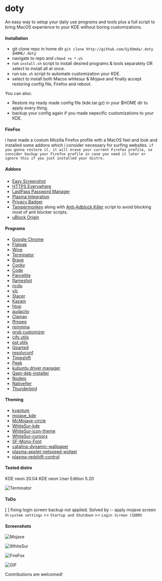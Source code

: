 # doty

An easy way to setup your daily use programs and tools plus a full script to bring MacOS experience to your KDE without boring customizations.

#### Installation
  - git clone repo in home dir ```git clone http://github.com/Sy3Omda/.doty $HOME/.doty```
  - navigate to repo and ```chmod +x *.sh```
  - run ```install.sh``` script to install desired programs & tools separately OR select to install all at once.
  - run ```kde.sh``` script to automate customization your KDE.
  - select to install both Macos whitesur & Mojave and finally accept restoring config file, Firefox and reboot.
 
You can also:
  - Restore my ready made config file (kde.tar.gz) in your $HOME dir to apply every thing.
  - backup your config again if you made sepecific customizations to your KDE.

#### FireFox
i have made a costum Mozilla Firefox profile with a MacOS feel and look and installed some addons which i consider necessary for surfing websites.
```if you gonna restore it, it will erase your current Firefox profile, so consider backup your Firefox profile in case you need it later or ignore this if you just installed your distro.```

##### Addons
* [Easy Screenshot](https://addons.mozilla.org/en-US/firefox/addon/easyscreenshot/)
* [HTTPS Everywhere](https://addons.mozilla.org/en-US/firefox/addon/https-everywhere/)
* [LastPass Password Manager](https://addons.mozilla.org/en-US/firefox/addon/lastpass-password-manager/)
* [Plasma Integration](https://addons.mozilla.org/en-US/firefox/addon/plasma-integration/)
* [Privacy Badger](https://addons.mozilla.org/en-US/firefox/addon/privacy-badger17/)
* [Tampermonkey](https://addons.mozilla.org/en-US/firefox/addon/tampermonkey/) along with [Anti-Adblock Killer](https://greasyfork.org/en/scripts/735-anti-adblock-killer-reek) script to avoid blocking most of anti blocker scripts.
* [uBlock Origin](https://addons.mozilla.org/en-US/firefox/addon/ublock-origin/)

#### Programs

 - [Google Chrome](https://www.google.com/chrome)
 - [Flatpak](https://flatpak.org)
 - [Wine](https://www.winehq.org)
 - [Terminator](https://github.com/gnome-terminator/terminator)
 - [Brave](https://brave.com)
 - [Conky](https://github.com/brndnmtthws/conky)
 - [Code](https://code.visualstudio.com)
 - [Parcellite](http://parcellite.sourceforge.net)
 - [flameshot](https://github.com/flameshot-org/flameshot)
 - [ncdu](https://dev.yorhel.nl/ncdu)
 - [vlc](https://www.videolan.org/vlc/index.html)
 - [Stacer](https://oguzhaninan.github.io/Stacer-Web)
 - [Kazam](https://launchpad.net/kazam)
 - [htop](https://htop.dev)
 - [audacity](https://www.audacityteam.org)
 - [Clamav](https://www.clamav.net)
 - [ffmpeg](https://ffmpeg.org)
 - [remmina](https://remmina.org)
 - [grub customizer](https://launchpad.net/grub-customizer)
 - [cifs utils](https://www.samba.org)
 - [pst utils](https://launchpad.net/ubuntu/bionic/+package/pst-utils)
 - [Gparted](https://gparted.org)
 - [resolvconf](https://wiki.debian.org/resolv.conf)
 - [Timeshift](https://github.com/teejee2008/timeshift)
 - [Peek](https://github.com/phw/peek)
 - [kubuntu driver manager](https://launchpad.net/ubuntu/+source/kubuntu-driver-manager)
 - [Qapt-deb-installer](https://pkgs.org/download/qapt-deb-installer)
 - [Nodejs](https://nodejs.org)
 - [Nativefier](https://github.com/nativefier/nativefier)
 - [Thunderbird](https://www.thunderbird.net/en-US)
 
#### Theming

  - [kvantum](https://github.com/tsujan/Kvantum)
  - [mojave_kde](https://github.com/vinceliuice/McMojave-kde)
  - [McMojave-circle](https://github.com/vinceliuice/McMojave-circle)
  - [WhiteSur-kde](https://www.opencode.net/vinceliuice/WhiteSur-kde)
  - [WhiteSur-icon-theme](https://github.com/vinceliuice/WhiteSur-icon-theme)
  - [WhiteSur-cursors](https://github.com/vinceliuice/WhiteSur-cursors)
  - [SF-Mono-Font](https://github.com/supercomputra/SF-Mono-Font)
  - [catalina-dynamic-wallpaper](https://github.com/caglarturali/catalina-dynamic-wallpaper)
  - [plasma-applet-netspeed-widget](https://github.com/dfaust/plasma-applet-netspeed-widget)
  - [plasma-redshift-control](https://github.com/KDE/plasma-redshift-control)
 
#### Tested distro

KDE neon 20.04
KDE neon User Edition 5.20

![Terminator](https://github.com/Sy3Omda/.doty/blob/main/screenshot/Terminator.png)

#### ToDo

[ ] fixing login screen backup not applied.
Solved by :- apply mojave screen in `system settings` >> `Startup and Shutdown` >> `Login Screen (SDDM)`

#### Screenshots

![Mojave](https://github.com/Sy3Omda/.doty/blob/main/screenshot/Mojave.png)

![WhiteSur](https://github.com/Sy3Omda/.doty/blob/main/screenshot/WhiteSur.png)

![FireFox](https://github.com/Sy3Omda/.doty/blob/main/screenshot/Firefox.png)

![GIF](https://github.com/Sy3Omda/.doty/blob/main/screenshot/screenshot.gif)

Contributions are welcomed!
